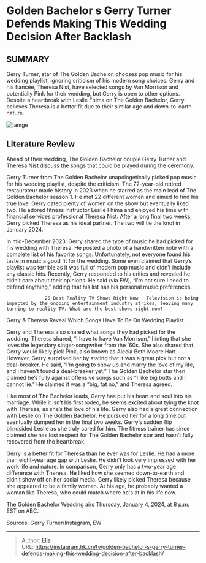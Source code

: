 # Golden Bachelor s Gerry Turner Defends Making This Wedding Decision After Backlash


## SUMMARY 



  Gerry Turner, star of The Golden Bachelor, chooses pop music for his wedding playlist, ignoring criticism of his modern song choices.   Gerry and his fiancée, Theresa Nist, have selected songs by Van Morrison and potentially Pink for their wedding, but Gerry is open to other options.   Despite a heartbreak with Leslie Fhima on The Golden Bachelor, Gerry believes Theresa is a better fit due to their similar age and down-to-earth nature.  

![iamge](https://static1.srcdn.com/wordpress/wp-content/uploads/2024/01/retitle-the-golden-bachelor_-is-gerry-turner-theresa-nist-s-wedding-still-happening-or-is-theresa-having-second-thoughts.jpg)

## Literature Review
Ahead of their wedding, The Golden Bachelor couple Gerry Turner and Theresa Nist discuss the songs that could be played during the ceremony.




Gerry Turner from The Golden Bachelor unapologetically picked pop music for his wedding playlist, despite the criticism. The 72-year-old retired restaurateur made history in 2023 when he starred as the main lead of The Golden Bachelor season 1. He met 22 different women and aimed to find his true love. Gerry dated plenty of women on the show but eventually liked two. He adored fitness instructor Leslie Fhima and enjoyed his time with financial services professional Theresa Nist. After a long final two weeks, Gerry picked Theresa as his ideal partner. The two will tie the knot in January 2024.




In mid-December 2023, Gerry shared the type of music he had picked for his wedding with Theresa. He posted a photo of a handwritten note with a complete list of his favorite songs. Unfortunately, not everyone found his taste in music a good fit for the wedding. Some even claimed that Gerry’s playlist was terrible as it was full of modern pop music and didn’t include any classic hits. Recently, Gerry responded to his critics and revealed he didn’t care about their opinions. He said (via EW), “I’m not sure I need to defend anything,” adding that his list has his personal music preferences.

                  20 Best Reality TV Shows Right Now   Television is being impacted by the ongoing entertainment industry strikes, leaving many turning to reality TV. What are the best shows right now?    


 Gerry &amp; Theresa Reveal Which Songs Have To Be On Wedding Playlist 
          




Gerry and Theresa also shared what songs they had picked for the wedding. Theresa shared, “I have to have Van Morrison,” hinting that she loves the legendary singer-songwriter from the &#39;60s. She also shared that Gerry would likely pick Pink, also known as Alecia Beth Moore Hart. However, Gerry surprised her by stating that it was a great pick but not a deal-breaker. He said, “I’m going to show up and marry the love of my life, and I haven’t found a deal-breaker yet.” The Golden Bachelor star then claimed he’s fully against offensive songs such as “I like big butts and I cannot lie.” He claimed it was a “big, fat no,” and Theresa agreed.


 

Like most of The Bachelor leads, Gerry has put his heart and soul into his marriage. While it isn’t his first rodeo, he seems excited about tying the knot with Theresa, as she’s the love of his life. Gerry also had a great connection with Leslie on The Golden Bachelor. He pursued her for a long time but eventually dumped her in the final two weeks. Gerry’s sudden flip blindsided Leslie as she truly cared for him. The fitness trainer has since claimed she has lost respect for The Golden Bachelor star and hasn’t fully recovered from the heartbreak.




Gerry is a better fit for Theresa than he ever was for Leslie. He had a more than eight-year age gap with Leslie. He didn’t look very impressed with her work life and nature. In comparison, Gerry only has a two-year age difference with Theresa. He liked how she seemed down-to-earth and didn’t show off on her social media. Gerry likely picked Theresa because she appeared to be a family woman. At his age, he probably wanted a woman like Theresa, who could match where he&#39;s at in his life now.



The Golden Bachelor Wedding airs Thursday, January 4, 2024, at 8 p.m. EST on ABC.




Sources: Gerry Turner/Instagram, EW



---

> Author: [Ella](https://instagram.hk.cn/)  
> URL: https://instagram.hk.cn/tv/golden-bachelor-s-gerry-turner-defends-making-this-wedding-decision-after-backlash/  

